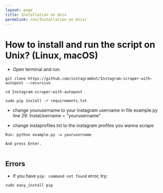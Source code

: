 ```yaml
---
layout: page
title: Installation on Unix
permalink: /en/Installation_on_Unix/
---
```


# How to install and run the script on Unix? (Linux, macOS)
* Open terminal and run.

```
git clone https://github.com/instagrambot/Instagram-scraper-with-autopost --recursive
```

```
cd Instagram-scraper-with-autopost
```

```
sudo pip install -r requirements.txt
```



* change yourusername to your instagram username in file example.py line 29: InstaUsername = "yourusername"


* change instaprofiles.txt to the instagram profiles you wanna scrape


```
Run: python example.py -u yourusername
```


```
And press Enter.
 
```


## Errors

* If you have `pip: command not found` error, try:
```
sudo easy_install pip
```

